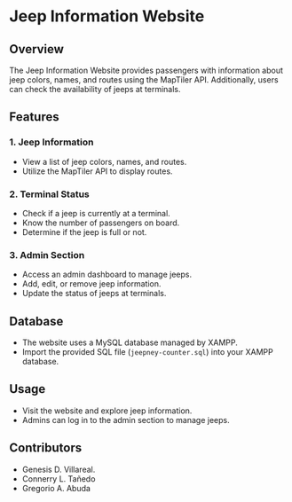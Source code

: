 # Jeep Information Website

## Overview

The Jeep Information Website provides passengers with information about jeep colors, names, and routes using the MapTiler API. Additionally, users can check the availability of jeeps at terminals.

## Features

### 1. Jeep Information

- View a list of jeep colors, names, and routes.
- Utilize the MapTiler API to display routes.

### 2. Terminal Status

- Check if a jeep is currently at a terminal.
- Know the number of passengers on board.
- Determine if the jeep is full or not.

### 3. Admin Section

- Access an admin dashboard to manage jeeps.
- Add, edit, or remove jeep information.
- Update the status of jeeps at terminals.

## Database

- The website uses a MySQL database managed by XAMPP.
- Import the provided SQL file (`jeepney-counter.sql`) into your XAMPP database.

<!-- ## File Structure

- `index.html`: Main page for passengers.
- `admin.php`: Admin dashboard for managing jeeps.
- `styles.css`: Stylesheet for the website.
- `maptiler.js`: JavaScript file for integrating MapTiler API.
- `db_config.php`: Configuration file for database connection. -->

<!-- ## Setup

1.  Clone the repository.
2.  Import the SQL file into your XAMPP database.
3.  Configure database connection in `db_config.php`.
4.  Launch the website using XAMPP. -->

## Usage

- Visit the website and explore jeep information.
- Admins can log in to the admin section to manage jeeps.

## Contributors

- Genesis D. Villareal.
- Connerry L. Tañedo
- Gregorio A. Abuda
